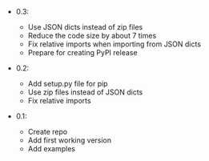 
- 0.3:
  - Use JSON dicts instead of zip files
  - Reduce the code size by about 7 times
  - Fix relative imports when importing from JSON dicts
  - Prepare for creating PyPI release

- 0.2:
  - Add setup.py file for pip
  - Use zip files instead of JSON dicts
  - Fix relative imports

- 0.1:
  - Create repo
  - Add first working version
  - Add examples
